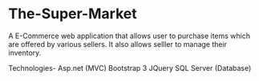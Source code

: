# The-Super-Market
A E-Commerce web application that allows user to purchase items which are offered by various sellers. It also allows selller to manage their inventory.

Technologies-
Asp.net (MVC)
Bootstrap 3
JQuery
SQL Server (Database)

